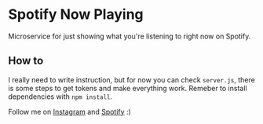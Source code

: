 Spotify Now Playing
=================

Microservice for just showing what you're listening to right now on Spotify.


How to
------------

I really need to write instruction, but for now you can check `server.js`, there is some steps to get tokens and make everything work. Remeber to install dependencies with `npm install`.

Follow me on [Instagram](https://instagram.com/vilkastakan) and [Spotify](https://open.spotify.com/user/n5xe7xa9ygnl8o1mta2cg7yy9?si=RpSiNyYmRcihYmhXckTaFg) :)
